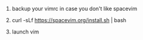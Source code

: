 1. backup your vimrc in case you don't like spacevim

2. curl -sLf https://spacevim.org/install.sh | bash

3. launch vim
